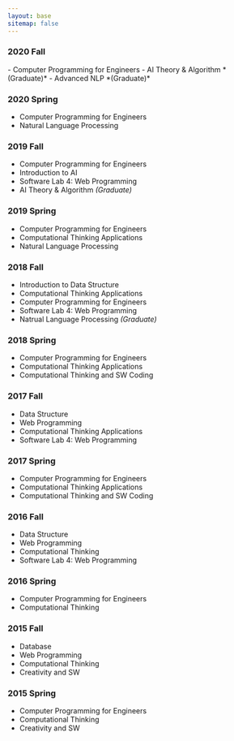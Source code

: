 ```yaml
---
layout: base
sitemap: false
---
```


<h3> 2020 Fall </h3>
- Computer Programming for Engineers
- AI Theory & Algorithm *(Graduate)*
- Advanced NLP *(Graduate)*

### 2020 Spring
- Computer Programming for Engineers
- Natural Language Processing

### 2019 Fall
- Computer Programming for Engineers
- Introduction to AI
- Software Lab 4: Web Programming
- AI Theory & Algorithm *(Graduate)*

### 2019 Spring
- Computer Programming for Engineers
- Computational Thinking Applications
- Natural Language Processing

### 2018 Fall
- Introduction to Data Structure
- Computational Thinking Applications
- Computer Programming for Engineers
- Software Lab 4: Web Programming
- Natrual Language Processing *(Graduate)*

### 2018 Spring
- Computer Programming for Engineers
- Computational Thinking Applications
- Computational Thinking and SW Coding

### 2017 Fall
- Data Structure
- Web Programming
- Computational Thinking Applications
- Software Lab 4: Web Programming

### 2017 Spring
- Computer Programming for Engineers
- Computational Thinking Applications
- Computational Thinking and SW Coding

### 2016 Fall
- Data Structure
- Web Programming
- Computational Thinking
- Software Lab 4: Web Programming

### 2016 Spring
- Computer Programming for Engineers
- Computational Thinking

### 2015 Fall
- Database
- Web Programming
- Computational Thinking
- Creativity and SW

### 2015 Spring
- Computer Programming for Engineers
- Computational Thinking
- Creativity and SW